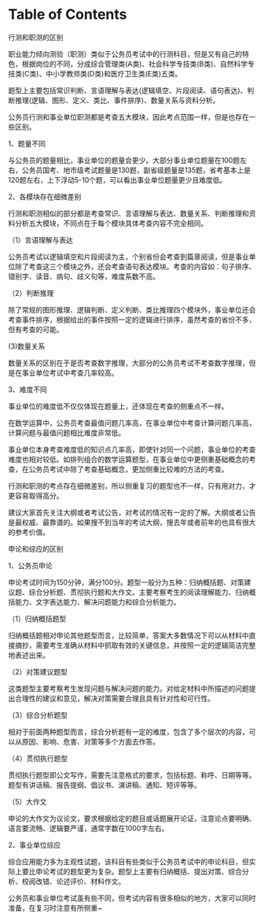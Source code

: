 # Table of Contents



行测和职测的区别



职业能力倾向测验（职测）类似于公务员考试中的行测科目，但是又有自己的特色，根据岗位的不同，分成综合管理类(A类)、社会科学专技类(B类)、自然科学专技类(C类)、中小学教师类(D类)和医疗卫生类(E类)五类。


题型上主要包括常识判断、言语理解与表达(逻辑填空、片段阅读、语句表达)、判断推理(逻辑、图形、定义、类比、事件排序)、数量关系与资料分析。


公务员行测和事业单位职测都是考查五大模块，因此考点范围一样，但是也存在一些区别。



1、题量不同



与公务员的题量相比，事业单位的题量会更少。大部分事业单位题量在100题左右，公务员国考、地市级考试题量是130题，副省级题量是135题，省考基本上是120题左右，上下浮动5-10个题，可以看出事业单位题量更少且难度低。



2、各模块存在细微差别



行测和职测相似的部分都是考查常识、言语理解与表达、数量关系、判断推理和资料分析五大模块，不同点在于每个模块具体考查内容不完全相同。



（1）言语理解与表达

公务员考试以逻辑填空和片段阅读为主，个别省份会考查到篇章阅读，但是事业单位除了考查这三个模块之外，还会考查语句表达模块。考查的内容如：句子排序、错别字、读音、病句、歧义句等，难度系数不高。

（2）判断推理

除了常规的图形推理、逻辑判断、定义判断、类比推理四个模块外，事业单位还会考查事件排序，根据给出的事件按照一定的逻辑进行排序，虽然考查的省份不多，但有考查的可能。

(3)数量关系

数量关系的区别在于是否考查数字推理，大部分的公务员考试不考查数字推理，但是在事业单位考试中考查几率较高。



3、难度不同



事业单位的难度低不仅仅体现在题量上，还体现在考查的侧重点不一样。

在数学运算中，公务员考查最值问题几率高，在事业单位中考查计算问题几率高，计算问题与最值问题相比难度非常低。

事业单位本身考查难度低的知识点几率高，即使针对同一个问题，事业单位的考查难度也相对较低。如排列组合的数学运算题型，在事业单位中更侧重基础概念的考查，在公务员考试中除了考查基础概念，更加侧重比较难的方法的考查。


行测和职测的考点存在细微差别，所以侧重复习的题型也不一样，只有用对力，才更容易取得高分。


建议大家首先关注大纲或者考试公告，对考试的情况有一定的了解。大纲或者公告是最权威、最靠谱的。如果搜不到当年的考试大纲，搜去年或者前年的也具有很大的参考价值。





申论和综应的区别



1、公务员申论

申论考试时间为150分钟，满分100分。题型一般分为五种：归纳概括题、对策建议题、综合分析题、贯彻执行题和大作文。主要考察考生的阅读理解能力、归纳概括能力、文字表达能力、解决问题能力和综合分析能力。



（1）归纳概括题型

归纳概括题相对申论其他题型而言，比较简单，答案大多数情况下可以从材料中直接摘抄，需要考生准确从材料中抓取有效的关键信息，并按照一定的逻辑简洁完整地表述出来。

（2）对策建议题型

这类题型主要考察考生发现问题与解决问题的能力。对给定材料中所描述的问题提出合理性的建议和意见，解决对策需要合理且具有针对性和可行性。

（3）综合分析题型

相对于前面两种题型而言，综合分析题有一定的难度，包含了多个层次的内容，可以从原因、影响、危害、对策等多个方面去作答。

（4）贯彻执行题型

贯彻执行题型即公文写作，需要先注意格式的要求，包括标题、称呼、日期等等。题型有讲话稿、报告提纲、倡议书、演讲稿、通知、短评等等。

（5）大作文

申论的大作文为议论文，要求根据给定的题目或话题展开论证，注意论点要明确、语言要流畅、逻辑要严谨，通常字数在1000字左右。



2、事业单位综应

综合应用能力多为主观性试题，该科目有些类似于公务员考试中的申论科目，但实际上要比申论考试的题型更为复杂。题型上主要有归纳概括、提出对策、综合分析、校阅改错、论述评价、材料作文。

公务员和事业单位考试虽有些不同，但考试内容有很多相似的地方，大家可以同时准备，在复习时注意有所侧重~
